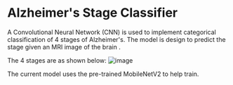 # Alzheimer's Stage Classifier
A Convolutional Neural Network (CNN) is used to implement categorical classification of 4 stages of Alzheimer's. The model is design to predict the stage given an MRI image of the brain .

The 4 stages are as shown below: 
![image](https://github.com/user-attachments/assets/73b1cf48-d169-4194-8762-298227da8e60)

The current model uses the pre-trained MobileNetV2 to help train. 

